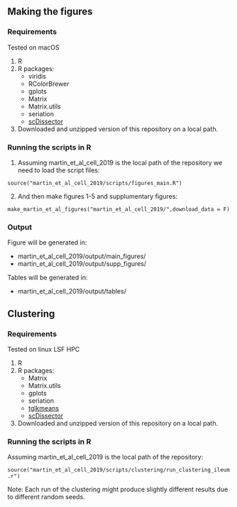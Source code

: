 ## Making the figures
### Requirements

Tested on macOS

1. R
2. R packages: 
   - viridis
   - RColorBrewer
   - gplots
   - Matrix
   - Matrix.utils
   - seriation
   - [scDissector](https://github.com/effiken/scDissector)
3. Downloaded and unzipped version of this repository  on a local path.


### Running the scripts in R

1. Assuming martin_et_al_cell_2019 is the local path of the repository we need to load the script files:

`source("martin_et_al_cell_2019/scripts/figures_main.R")`

2. And then make figures 1-5 and supplumentary figures:

`make_martin_et_al_figures("martin_et_al_cell_2019/",download_data = F)`


### Output

Figure will be generated in:
  - martin_et_al_cell_2019/output/main_figures/
  - martin_et_al_cell_2019/output/supp_figures/
  
Tables will be generated in:
  - martin_et_al_cell_2019/output/tables/

## Clustering

### Requirements

Tested on linux LSF HPC

1. R
2. R packages:
   - Matrix
   - Matrix.utils
   - gplots
   - seriation
   - [tglkmeans](https://bitbucket.org/tanaylab/tglkmeans)
   - [scDissector](https://github.com/effiken/scDissector)
3. Downloaded and unzipped version of this repository  on a local path.

### Running the scripts in R

Assuming martin_et_al_cell_2019 is the local path of the repository:

`source("martin_et_al_cell_2019/scripts/clustering/run_clustering_ileum.r")`

Note: Each run of the clustering might produce slightly different results due to different random seeds.
